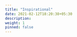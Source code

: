 ```yaml
---
title: "Inspirational"
date: 2021-02-12T18:20:38+05:30
description: 
weight: 1
pinned: false
---
```


